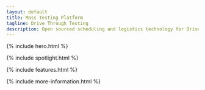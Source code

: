 ```yaml
---
layout: default
title: Mass Testing Platform
tagline: Drive Through Testing
description: Open sourced scheduling and logistics technology for Drive Through Testing
---
```


{% include hero.html %}

{% include spotlight.html %}

{% include features.html %}

{% include more-information.html %}

<script src="assets/javascript/animation.js" type="text/javascript"></script>
